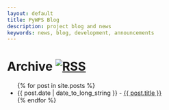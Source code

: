 ```yaml
---
layout: default
title: PyWPS Blog
description: project blog and news
keywords: news, blog, development, announcements
---
```


# Archive [![RSS]({{site.baseurl}}/img/rss.png)]({{site.baseurl}}/feed.xml)

<ul>
  {% for post in site.posts %}
    <li>{{ post.date | date_to_long_string }} - <a href="{{site.baseurl}}{{ post.url }}">{{ post.title }}</a></li>
  {% endfor %}
</ul>

